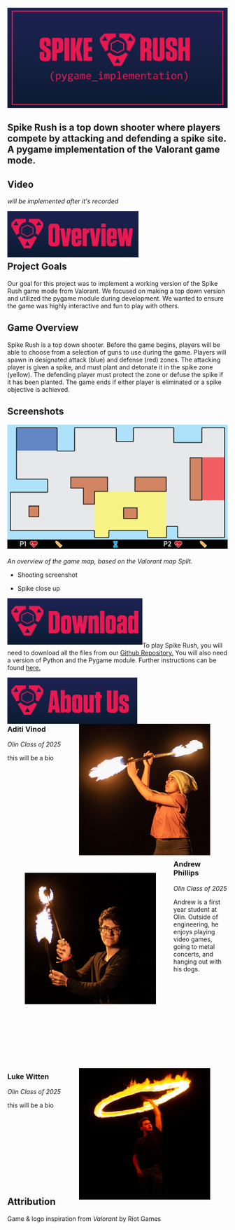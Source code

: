 <img src="website_images/game_logo.png" style="float:middle"> <br>

## Spike Rush is a top down shooter where players compete by attacking and defending a spike site. A pygame implementation of the Valorant game mode.

## Video

*will be implemented after it's recorded*

<img src="website_images/headers/overview.png" width ="300" height = "106" style="float:left"> <br><br><br><br><br>

## Project Goals

Our goal for this project was to implement a working version of the Spike Rush game mode from Valorant. We focused on making a top down version and utilized the pygame module during development. We wanted to ensure the game was highly interactive and fun to play with others.

## Game Overview

Spike Rush is a top down shooter. Before the game begins, players will be able to choose from a selection of guns to use during the game. Players will spawn in designated attack (blue) and defense (red) zones. The attacking player is given a spike, and must plant and detonate it in the spike zone (yellow). The defending player must protect the zone or defuse the spike if it has been planted. The game ends if either player is eliminated or a spike objective is achieved.

## Screenshots

![map overview](website_images/screenshots/map_overview.png)  <br><br>
*An overview of the game map, based on the Valorant map Split.*

- Shooting screenshot

- Spike close up

<img src="website_images/headers/download.png" width ="309" height = "106" style="float:left"> <br><br><br><br><br>

To play Spike Rush, you will need to download all the files from our 
[Github Repository.](https://github.com/olincollege/spike-rush) You will also
need a version of Python and the Pygame module. Further instructions can be
found [here.](https://github.com/olincollege/spike-rush/blob/main/README.md)

<img src="website_images/headers/about_us.png" width ="303" height = "106" style="float:left"> <br><br><br><br><br>


<img src="website_images/about_us/aditi.png" width ="300" height = "300" style="float:right;margin:0px 40px">

### Aditi Vinod <br>
*Olin Class of 2025* <br>

this will be a bio <br><br><br><br><br><br><br><br><br><br>

<img src="website_images/about_us/andrew.jpg" width ="300" height = "300" style="float:left;margin:40px 40px"> <br><br>

### Andrew Phillips <br>
*Olin Class of 2025* <br>

Andrew is a first year student at Olin. Outside of engineering, he enjoys playing video games, going to metal concerts, and hanging out with his dogs. <br><br><br><br><br><br><br><br><br><br><br><br><br>

<img src="website_images/about_us/luke.png" width ="300" height = "300" style="float:right;margin:0px 40px">

### Luke Witten <br>
*Olin Class of 2025* <br>

this will be a bio <br><br><br><br><br><br><br><br><br><br><br>

## Attribution
Game & logo inspiration from *Valorant* by Riot Games
